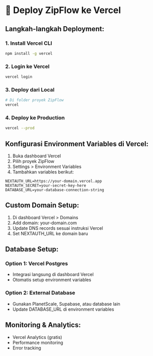 # 🚀 Deploy ZipFlow ke Vercel

## Langkah-langkah Deployment:

### 1. Install Vercel CLI
```bash
npm install -g vercel
```

### 2. Login ke Vercel
```bash
vercel login
```

### 3. Deploy dari Local
```bash
# Di folder proyek ZipFlow
vercel
```

### 4. Deploy ke Production
```bash
vercel --prod
```

## Konfigurasi Environment Variables di Vercel:

1. Buka dashboard Vercel
2. Pilih proyek ZipFlow
3. Settings > Environment Variables
4. Tambahkan variables berikut:

```
NEXTAUTH_URL=https://your-domain.vercel.app
NEXTAUTH_SECRET=your-secret-key-here
DATABASE_URL=your-database-connection-string
```

## Custom Domain Setup:

1. Di dashboard Vercel > Domains
2. Add domain: your-domain.com
3. Update DNS records sesuai instruksi Vercel
4. Set NEXTAUTH_URL ke domain baru

## Database Setup:

### Option 1: Vercel Postgres
- Integrasi langsung di dashboard Vercel
- Otomatis setup environment variables

### Option 2: External Database
- Gunakan PlanetScale, Supabase, atau database lain
- Update DATABASE_URL di environment variables

## Monitoring & Analytics:
- Vercel Analytics (gratis)
- Performance monitoring
- Error tracking 